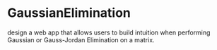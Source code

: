 # GaussianElimination
design a web app that allows users to build intuition when performing Gaussian or Gauss-Jordan Elimination on a matrix.
